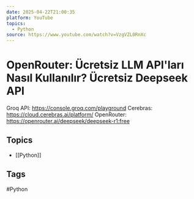 ```yaml
---
date: 2025-04-22T21:00:35
platform: YouTube
topics:
  - Python
source: https://www.youtube.com/watch?v=VzgVZL0RnXc
---
```

# OpenRouter: Ücretsiz LLM API'ları Nasıl Kullanılır? Ücretsiz Deepseek API

Groq API: https://console.groq.com/playground
Cerebras: https://cloud.cerebras.ai/platform/
OpenRouter: https://openrouter.ai/deepseek/deepseek-r1:free

## Topics
- [[Python]]

## Tags
#Python